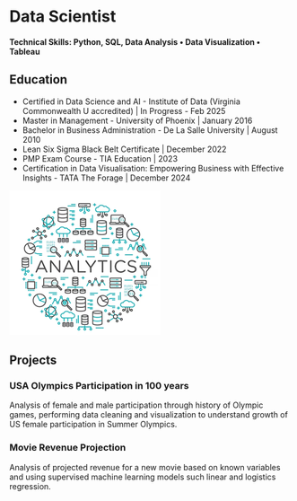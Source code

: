 # Data Scientist

#### Technical Skills: Python, SQL, Data Analysis • Data Visualization • Tableau

## Education
- Certified in Data Science and AI - Institute of Data (Virginia Commonwealth U accredited)  | In Progress - Feb 2025								       		
- Master in Management - University of Phoenix | January 2016
- Bachelor in Business Administration - De La Salle University | August 2010	 			        		
- Lean Six Sigma Black Belt Certificate | December 2022
- PMP Exam Course -  TIA Education | 2023
- Certification in Data Visualisation: Empowering Business with Effective Insights - TATA The Forage | December 2024

![Data-Analysis](https://github.com/Mayra911/portfolio/blob/main/assets/Data-Analysis.png)

## Projects
### USA Olympics Participation in 100 years
  
Analysis of female and male participation through history of Olympic games, performing data cleaning and visualization to understand growth of US female participation in Summer Olympics. 

### Movie Revenue Projection

Analysis of projected revenue for a new movie based on known variables and using supervised machine learning models such linear and logistics regression.
